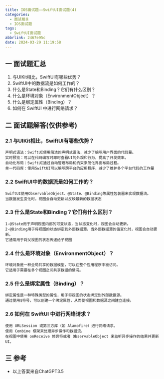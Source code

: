 ```yaml
---
title: IOS面试题——SwiftUI面试题(4)
categories:
  - 面试相关
  - IOS面试题
tags:
  - SwiftUI面试题
abbrlink: 2467e95c
date: 2024-03-29 11:19:58
---
```

## 一 面试题汇总

1. 与UIKit相比，SwiftUI有哪些优势？
2. SwiftUI中的数据流是如何工作的？
3. 什么是State和Binding？它们有什么区别？
4. 什么是环境对象（EnvironmentObject）？
5. 什么是绑定属性（Binding）？<!--more-->
6. 如何在 SwiftUI 中进行网络请求？

## 二 面试题解答(仅供参考)

### 2.1 与UIKit相比，SwiftUI有哪些优势？

```
声明式语法：SwiftUI使用简洁的声明式语法，减少了编写用户界面的代码量。
实时预览：可以在代码编写时即时查看UI的外观和行为，提高了开发效率。
自动化布局：SwiftUI通过自动管理布局和约束来简化界面布局过程。
单一代码库：使用SwiftUI可以编写跨平台的应用程序，减少了维护多个平台代码的工作量
```

### 2.2 SwiftUI中的数据流是如何工作的？

```
SwiftUI使用ObservableObject、@State、@Binding等属性包装器来实现数据流。
当数据发生变化时，视图会自动更新以反映最新的数据状态
```

### 2.3 什么是State和Binding？它们有什么区别？

```
1-@State用于声明视图内部的可变状态，当状态变化时，视图会自动更新。
2-@Binding用于将视图的状态绑定到外部数据源，当外部数据源的值变化时，视图会自动更新。
它通常用于将父视图的状态传递给子视图
```

### 2.4 什么是环境对象（EnvironmentObject）？

```
环境对象是一种全局共享的数据模型，可以在整个应用程序中被访问。
它适用于需要在多个视图之间共享数据的情况。
```
### 2.5 什么是绑定属性（Binding）？

```
绑定属性是一种特殊类型的属性，用于将视图的状态绑定到外部数据源。
通过使用$符号，可以创建一个绑定属性，从而使视图和数据源之间建立连接。
```
### 2.6 如何在 SwiftUI 中进行网络请求？

```
使用 URLSession 或第三方库（如 Alamofire）进行网络请求。
使用 Combine 框架来处理异步操作和数据流。
在视图中使用 onReceive 修饰符或者 ObservableObject 来监听异步操作的结果并更新 UI。
```

## 三 参考

* 以上答案来自ChatGPT3.5

